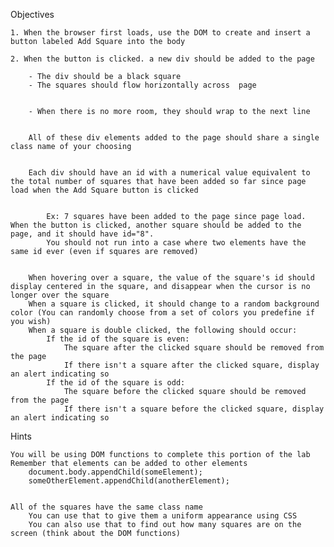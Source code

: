Objectives

    1. When the browser first loads, use the DOM to create and insert a button labeled Add Square into the body

    2. When the button is clicked. a new div should be added to the page

        - The div should be a black square
        - The squares should flow horizontally across  page


        - When there is no more room, they should wrap to the next line


        All of these div elements added to the page should share a single class name of your choosing


        Each div should have an id with a numerical value equivalent to the total number of squares that have been added so far since page load when the Add Square button is clicked


            Ex: 7 squares have been added to the page since page load. When the button is clicked, another square should be added to the page, and it should have id="8".
            You should not run into a case where two elements have the same id ever (even if squares are removed)


        When hovering over a square, the value of the square's id should display centered in the square, and disappear when the cursor is no longer over the square
        When a square is clicked, it should change to a random background color (You can randomly choose from a set of colors you predefine if you wish)
        When a square is double clicked, the following should occur:
            If the id of the square is even:
                The square after the clicked square should be removed from the page
                If there isn't a square after the clicked square, display an alert indicating so
            If the id of the square is odd:
                The square before the clicked square should be removed from the page
                If there isn't a square before the clicked square, display an alert indicating so

Hints

    You will be using DOM functions to complete this portion of the lab
    Remember that elements can be added to other elements
        document.body.appendChild(someElement);
        someOtherElement.appendChild(anotherElement);

        
    All of the squares have the same class name
        You can use that to give them a uniform appearance using CSS
        You can also use that to find out how many squares are on the screen (think about the DOM functions)
